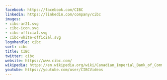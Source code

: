 ```yaml
---
facebook: https://facebook.com/CIBC
linkedin: https://linkedin.com/company/cibc
images:
- cibc-ar21.svg
- cibc-icon.svg
- cibc-official.svg
- cibc-white-official.svg
logohandle: cibc
sort: cibc
title: CIBC
twitter: cibc
website: https://www.cibc.com/
wikipedia: https://en.wikipedia.org/wiki/Canadian_Imperial_Bank_of_Commerce
youtube: https://youtube.com/user/CIBCVideos
---
```

